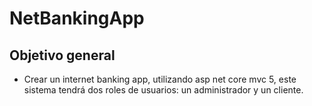 # NetBankingApp

## Objetivo general
 - Crear un internet banking app, utilizando asp net core mvc 5, este sistema tendrá dos
   roles de usuarios: un administrador y un cliente.
